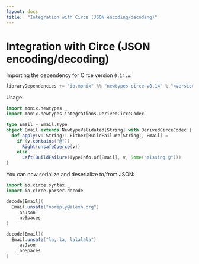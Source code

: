 ```yaml
---
layout: docs
title:  "Integration with Circe (JSON encoding/decoding)"
---
```


# Integration with Circe (JSON encoding/decoding)

Importing the dependency for Circe version `0.14.x`:

```scala
libraryDependencies += "io.monix" %% "newtypes-circe-v0.14" % "<version>"
```

Usage:

```scala mdoc:silent
import monix.newtypes._
import monix.newtypes.integrations.DerivedCirceCodec

type Email = Email.Type
object Email extends NewtypeValidated[String] with DerivedCirceCodec {
  def apply(v: String): Either[BuildFailure[String], Email] =
    if (v.contains("@")) 
      Right(unsafeCoerce(v))
    else 
      Left(BuildFailure(TypeInfo.of[Email], v, Some("missing @")))
}
```

You can now serialize and deserialize to/from JSON:

```scala mdoc
import io.circe.syntax._
import io.circe.parser.decode

decode[Email](
  Email.unsafe("noreply@alexn.org")
    .asJson
    .noSpaces
)

decode[Email](
  Email.unsafe("la, la, lalalala")
    .asJson
    .noSpaces
)
```
